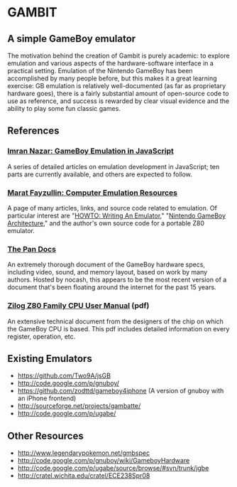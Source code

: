 GAMBIT
======
A simple GameBoy emulator
-------------------------

The motivation behind the creation of Gambit is purely academic: to explore emulation and various aspects of the hardware-software interface in a practical setting. Emulation of the Nintendo GameBoy has been accomplished by many people before, but this makes it a great learning exercise: GB emulation is relatively well-documented (as far as proprietary hardware goes), there is a fairly substantial amount of open-source code to use as reference, and success is rewarded by clear visual evidence and the ability to play some fun classic games.


References
----------
### [Imran Nazar: GameBoy Emulation in JavaScript](http://imrannazar.com/GameBoy-Emulation-in-JavaScript)
A series of detailed articles on emulation development in JavaScript; ten parts are currently available, and others are expected to follow.

### [Marat Fayzullin: Computer Emulation Resources](http://fms.komkon.org/EMUL8/)
A page of many articles, links, and source code related to emulation. Of particular interest are "[HOWTO: Writing An Emulator](http://fms.komkon.org/EMUL8/HOWTO.html)," "[Nintendo GameBoy Architecture](http://fms.komkon.org/GameBoy/Tech/Software.html)," and the author's own source code for a portable Z80 emulator.

### [The Pan Docs](http://nocash.emubase.de/pandocs.htm)
An extremely thorough document of the GameBoy hardware specs, including video, sound, and memory layout, based on work by many authors. Hosted by nocash, this appears to be the most recent version of a document that's been floating around the internet for the past 15 years. 

### [Zilog Z80 Family CPU User Manual](http://www.zilog.com/docs/z80/um0080.pdf) (pdf)
An extensive technical document from the designers of the chip on which the GameBoy CPU is based. This pdf includes detailed information on every register, operation, etc.


Existing Emulators
------------------
* <https://github.com/Two9A/jsGB>
* <http://code.google.com/p/gnuboy/>
* <https://github.com/zodttd/gameboy4iphone> (A version of gnuboy with an iPhone frontend)
* <http://sourceforge.net/projects/gambatte/>
* <http://code.google.com/p/ugabe/>


Other Resources
--------------
* http://www.legendarypokemon.net/gmbspec
* http://code.google.com/p/gnuboy/wiki/GameboyHardware
* http://code.google.com/p/ugabe/source/browse/#svn/trunk/jgbe
* http://cratel.wichita.edu/cratel/ECE238Spr08
